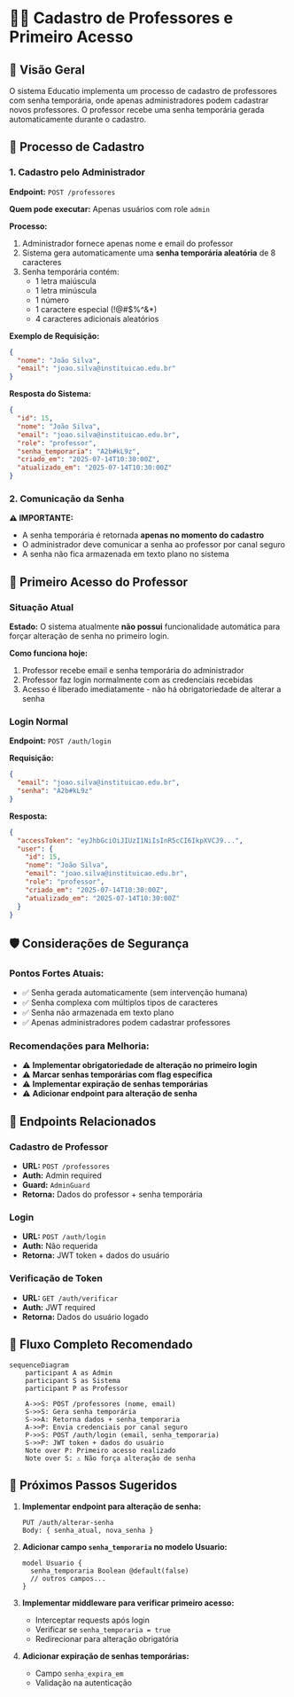 # 👨‍🏫 Cadastro de Professores e Primeiro Acesso

## 🎯 Visão Geral

O sistema Educatio implementa um processo de cadastro de professores com senha temporária, onde apenas administradores podem cadastrar novos professores. O professor recebe uma senha temporária gerada automaticamente durante o cadastro.

## 🔐 Processo de Cadastro

### 1. Cadastro pelo Administrador

**Endpoint:** `POST /professores`

**Quem pode executar:** Apenas usuários com role `admin`

**Processo:**
1. Administrador fornece apenas nome e email do professor
2. Sistema gera automaticamente uma **senha temporária aleatória** de 8 caracteres
3. Senha temporária contém:
   - 1 letra maiúscula
   - 1 letra minúscula  
   - 1 número
   - 1 caractere especial (!@#$%^&*)
   - 4 caracteres adicionais aleatórios

**Exemplo de Requisição:**
```json
{
  "nome": "João Silva",
  "email": "joao.silva@instituicao.edu.br"
}
```

**Resposta do Sistema:**
```json
{
  "id": 15,
  "nome": "João Silva",
  "email": "joao.silva@instituicao.edu.br",
  "role": "professor",
  "senha_temporaria": "A2b#kL9z",
  "criado_em": "2025-07-14T10:30:00Z",
  "atualizado_em": "2025-07-14T10:30:00Z"
}
```

### 2. Comunicação da Senha

**⚠️ IMPORTANTE:**
- A senha temporária é retornada **apenas no momento do cadastro**
- O administrador deve comunicar a senha ao professor por canal seguro
- A senha não fica armazenada em texto plano no sistema

## 🔑 Primeiro Acesso do Professor

### Situação Atual

**Estado:** O sistema atualmente **não possui** funcionalidade automática para forçar alteração de senha no primeiro login.

**Como funciona hoje:**
1. Professor recebe email e senha temporária do administrador
2. Professor faz login normalmente com as credenciais recebidas
3. Acesso é liberado imediatamente - não há obrigatoriedade de alterar a senha

### Login Normal

**Endpoint:** `POST /auth/login`

**Requisição:**
```json
{
  "email": "joao.silva@instituicao.edu.br",
  "senha": "A2b#kL9z"
}
```

**Resposta:**
```json
{
  "accessToken": "eyJhbGciOiJIUzI1NiIsInR5cCI6IkpXVCJ9...",
  "user": {
    "id": 15,
    "nome": "João Silva",
    "email": "joao.silva@instituicao.edu.br",
    "role": "professor",
    "criado_em": "2025-07-14T10:30:00Z",
    "atualizado_em": "2025-07-14T10:30:00Z"
  }
}
```

## 🛡️ Considerações de Segurança

### Pontos Fortes Atuais:
- ✅ Senha gerada automaticamente (sem intervenção humana)
- ✅ Senha complexa com múltiplos tipos de caracteres
- ✅ Senha não armazenada em texto plano
- ✅ Apenas administradores podem cadastrar professores

### Recomendações para Melhoria:
- ⚠️ **Implementar obrigatoriedade de alteração no primeiro login**
- ⚠️ **Marcar senhas temporárias com flag específica**
- ⚠️ **Implementar expiração de senhas temporárias**
- ⚠️ **Adicionar endpoint para alteração de senha**

## 🔄 Endpoints Relacionados

### Cadastro de Professor
- **URL:** `POST /professores`
- **Auth:** Admin required
- **Guard:** `AdminGuard`
- **Retorna:** Dados do professor + senha temporária

### Login
- **URL:** `POST /auth/login`
- **Auth:** Não requerida
- **Retorna:** JWT token + dados do usuário

### Verificação de Token
- **URL:** `GET /auth/verificar`
- **Auth:** JWT required
- **Retorna:** Dados do usuário logado

## 📝 Fluxo Completo Recomendado

```mermaid
sequenceDiagram
    participant A as Admin
    participant S as Sistema
    participant P as Professor
    
    A->>S: POST /professores (nome, email)
    S->>S: Gera senha temporária
    S->>A: Retorna dados + senha_temporaria
    A->>P: Envia credenciais por canal seguro
    P->>S: POST /auth/login (email, senha_temporaria)
    S->>P: JWT token + dados do usuário
    Note over P: Primeiro acesso realizado
    Note over S: ⚠️ Não força alteração de senha
```

## 🎯 Próximos Passos Sugeridos

1. **Implementar endpoint para alteração de senha:**
   ```
   PUT /auth/alterar-senha
   Body: { senha_atual, nova_senha }
   ```

2. **Adicionar campo `senha_temporaria` no modelo Usuario:**
   ```prisma
   model Usuario {
     senha_temporaria Boolean @default(false)
     // outros campos...
   }
   ```

3. **Implementar middleware para verificar primeiro acesso:**
   - Interceptar requests após login
   - Verificar se `senha_temporaria = true`
   - Redirecionar para alteração obrigatória

4. **Adicionar expiração de senhas temporárias:**
   - Campo `senha_expira_em` 
   - Validação na autenticação
